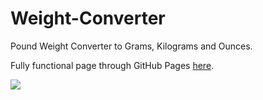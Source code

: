# Weight-Converter
Pound Weight Converter to Grams, Kilograms and Ounces. 

Fully functional page through GitHub Pages [here](https://gabrieldan92.github.io/HTML-Carousel-slide-page-project/).

<a><img src="https://i2.imgflip.com/2b52xd.gif"/></a>
